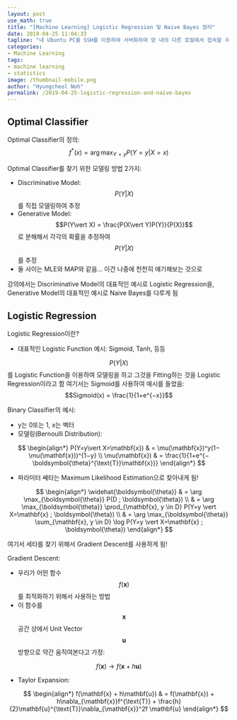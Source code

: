 ```yaml
---
layout: post
use_math: true
title: "[Machine Learning] Logistic Regression 및 Naive Bayes 정리"
date: 2019-04-25 11:04:33
tagline: "내 Ubuntu PC를 SSH를 이용하여 서버화하여 망 내의 다른 로컬에서 접속할 수 있게끔 서버 구축 방법 정리"
categories:
- Machine Learning
tags:
- machine learning
- statistics
image: /thumbnail-mobile.png
author: "Hyungcheol Noh"
permalink: /2019-04-25-logistic-regression-and-naive-bayes
---
```


## Optimal Classifier
Optimal Classifier의 정의: $$f^*(x) = \arg \max_{Y=y}P(Y=y \vert X=x)$$

Optimal Classifier를 찾기 위한 모델링 방법 2가지:
- Discriminative Model: $$P(Y\vert X)$$를 직접 모델링하여 추정
- Generative Model: $$P(Y\vert X) = \frac{P(X\vert Y)P(Y)}{P(X)}$$로 분해해서 각각의 확률을 추정하여 $$P(Y\vert X)$$를 추정
- 둘 사이는 MLE와 MAP와 같음… 이건 나중에 천천히 얘기해보는 것으로

강의에서는 Discriminative Model의 대표적인 예시로 Logistic Regression을, Generative Model의 대표적인 예시로 Naive Bayes를 다루게 됨

## Logistic Regression
Logistic Regression이란?
- 대표적인 Logistic Function 예시: Sigmoid, Tanh, 등등

$$P(Y\vert X)$$를 Logistic Function을 이용하여 모델링을 하고 그것을 Fitting하는 것을 Logistic Regression이라고 함
여기서는 Sigmoid를 사용하여 예시를 들었음: $$Sigmoid(x) = \frac{1}{1+e^{−x}}$$

Binary Classifier의 예시:
- y는 0또는 1, x는 벡터
- 모델링(Bernoulli Distribution):

$$
\begin{align*}
P(Y=y\vert X=\mathbf{x}) & = \mu(\mathbf{x})^y(1−\mu(\mathbf{x}))^{1−y} \\
\mu(\mathbf{x}) & = \frac{1}{1+e^{−\boldsymbol{\theta}^{\text{T}}\mathbf{x}}}
\end{align*}
$$

- 파라미터 쎄타는 Maximum Likelihood Estimation으로 찾아내게 됨!

$$
\begin{align*}
\widehat{\boldsymbol{\theta}} & = \arg \max_{\boldsymbol{\theta}} P(D ; \boldsymbol{\theta}) \\
& = \arg \max_{\boldsymbol{\theta}} \prod_{\mathbf{x}, y \in D} P(Y=y \vert X=\mathbf{x} ; \boldsymbol{\theta}) \\
& = \arg \max_{\boldsymbol{\theta}} \sum_{\mathbf{x}, y \in D} \log P(Y=y \vert X=\mathbf{x} ; \boldsymbol{\theta})
\end{align*}
$$

여기서 세타를 찾기 위해서 Gradient Descent를 사용하게 됨!

Gradient Descent:
- 우리가 어떤 함수 $$f(\mathbf{x})$$를 최적화하기 위해서 사용하는 방법
- 이 함수를 $$\mathbf{x}$$공간 상에서 Unit Vector $$\mathbf{u}$$방향으로 약간 움직여본다고 가정:

$$f(\mathbf{x}) \longrightarrow f(\mathbf{x} + h\mathbf{u})$$

- Taylor Expansion:

$$
\begin{align*}
f(\mathbf{x} + h\mathbf{u}) & = f(\mathbf{x}) + h\nabla_{\mathbf{x}}f^{\text{T}} + \frac{h}{2}\mathbf{u}^{\text{T}}\nabla_{\mathbf{x}}^2f \mathbf{u}
\end{align*}
$$


